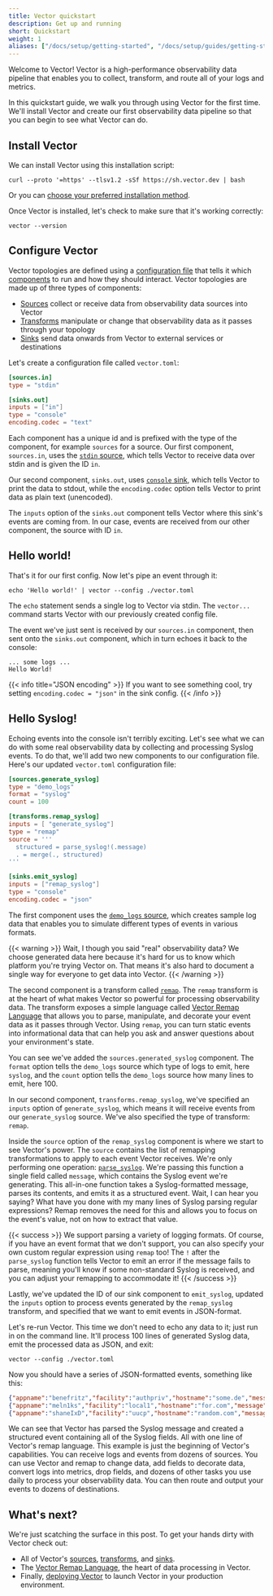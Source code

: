 ```yaml
---
title: Vector quickstart
description: Get up and running
short: Quickstart
weight: 1
aliases: ["/docs/setup/getting-started", "/docs/setup/guides/getting-started"]
---
```


Welcome to Vector! Vector is a high-performance observability data pipeline that enables you to collect, transform, and route all of your logs and metrics.

In this quickstart guide, we walk you through using Vector for the first time. We'll install Vector and create our first observability data pipeline so that you can begin to see what Vector can do.

## Install Vector

We can install Vector using this installation script:

```shell
curl --proto '=https' --tlsv1.2 -sSf https://sh.vector.dev | bash
```

Or you can [choose your preferred installation method][install].

Once Vector is installed, let's check to make sure that it's working correctly:

```shell
vector --version
```

## Configure Vector

Vector topologies are defined using a [configuration file][config] that tells it which [components] to run and how they should interact. Vector topologies are made up of three types of components:

* [Sources] collect or receive data from observability data sources into Vector
* [Transforms] manipulate or change that observability data as it passes through your topology
* [Sinks] send data onwards from Vector to external services or destinations

Let's create a configuration file called `vector.toml`:

```toml filename="vector.toml"
[sources.in]
type = "stdin"

[sinks.out]
inputs = ["in"]
type = "console"
encoding.codec = "text"
```

Each component has a unique id and is prefixed with the type of the component, for example `sources` for a source. Our first component, `sources.in`, uses the [`stdin` source][stdin], which tells Vector to receive data over stdin and is given the ID `in`.

Our second component, `sinks.out`, uses [`console` sink][console], which tells Vector to print the data to stdout, while the `encoding.codec` option tells Vector to print data as plain text (unencoded).

The `inputs` option of the `sinks.out` component tells Vector where this sink's events are coming from. In our case, events are received from our other component, the source with ID `in`.

## Hello world!

That's it for our first config. Now let's pipe an event through it:

```shell
echo 'Hello world!' | vector --config ./vector.toml
```

The `echo` statement sends a single log to Vector via stdin. The `vector...` command starts Vector with our previously created config file.

The event we've just sent is received by our `sources.in` component, then sent onto the `sinks.out` component, which in turn echoes it back to the console:

```shell
... some logs ...
Hello World!
```

{{< info title="JSON encoding" >}}
If you want to see something cool, try setting `encoding.codec = "json"` in the sink config.
{{< /info >}}

## Hello Syslog!

Echoing events into the console isn't terribly exciting. Let's see what we can do with some real observability data by collecting and processing Syslog events. To do that, we'll add two new components to our configuration file. Here's our updated `vector.toml` configuration file:

```toml filename="vector.toml"
[sources.generate_syslog]
type = "demo_logs"
format = "syslog"
count = 100

[transforms.remap_syslog]
inputs = [ "generate_syslog"]
type = "remap"
source = '''
  structured = parse_syslog!(.message)
  . = merge(., structured)
'''

[sinks.emit_syslog]
inputs = ["remap_syslog"]
type = "console"
encoding.codec = "json"
```

The first component uses the [`demo_logs` source][demo_logs], which creates sample log data that enables you to simulate different types of events in various formats.

{{< warning >}}
Wait, I though you said "real" observability data? We choose generated data here because it's hard for us to know which platform you're trying Vector on. That means it's also hard to document a single way for everyone to get data into Vector.
{{< /warning >}}

The second component is a transform called [`remap`][remap]. The `remap` transform is at the heart of what makes Vector so powerful for processing observability data. The transform exposes a simple language called [Vector Remap Language][vrl] that allows you to parse, manipulate, and decorate your event data as it passes through Vector. Using `remap`, you can turn static events into informational
data that can help you ask and answer questions about your environment's state.

You can see we've added the `sources.generated_syslog` component. The `format` option tells the `demo_logs` source which type of logs to emit, here `syslog`, and the `count` option tells the `demo_logs` source how many lines to emit, here 100.

In our second component, `transforms.remap_syslog`, we've specified an `inputs` option of `generate_syslog`, which means it will receive events from our `generate_syslog` source. We've also specified the type of transform: `remap`.

Inside the `source` option of the `remap_syslog` component is where we start to see Vector's power. The `source` contains the list of remapping transformations to apply to each event Vector receives. We're only performing one operation: [`parse_syslog`][parse_syslog]. We're passing this function a single field called `message`, which contains the Syslog event we're generating. This all-in-one function takes a Syslog-formatted message, parses its contents, and emits it as a structured event. Wait, I can hear you saying? What have you done with my many lines of Syslog parsing regular expressions? Remap removes the need for this and allows you to focus on the event's value, not on how to extract that value.

{{< success >}}
We support parsing a variety of logging formats. Of course, if you have an event format that we don't support, you can also specify your own custom regular expression using `remap` too! The `!` after the `parse_syslog` function tells Vector to emit an error if the message fails to parse, meaning you'll know if some non-standard Syslog is received, and you can adjust your remapping to accommodate it!
{{< /success >}}

Lastly, we've updated the ID of our sink component to `emit_syslog`, updated the `inputs` option to process events generated by the `remap_syslog` transform, and specified that we want to emit events in JSON-format.

Let's re-run Vector. This time we don't need to echo any data to it; just run in on the command line. It'll process
100 lines of generated Syslog data, emit the processed data as JSON, and exit:

```shell
vector --config ./vector.toml
```

Now you should have a series of JSON-formatted events, something like this:

```json
{"appname":"benefritz","facility":"authpriv","hostname":"some.de","message":"We're gonna need a bigger boat","msgid":"ID191","procid":9473,"severity":"crit","timestamp":"2021-01-20T19:38:55.329Z"}
{"appname":"meln1ks","facility":"local1","hostname":"for.com","message":"Take a breath, let it go, walk away","msgid":"ID451","procid":484,"severity":"debug","timestamp":"2021-01-20T19:38:55.329Z"}
{"appname":"shaneIxD","facility":"uucp","hostname":"random.com","message":"A bug was encountered but not in Vector, which doesn't have bugs","msgid":"ID428","procid":3093,"severity":"alert","timestamp":"2021-01-20T19:38:55.329Z"}
```

We can see that Vector has parsed the Syslog message and created a structured event containing all of the Syslog fields. All with one line of Vector's remap language. This example is just the beginning of Vector's capabilities. You can receive logs and events from dozens of sources. You can use Vector and remap to change data, add fields to decorate data, convert logs into metrics, drop fields, and dozens of other tasks you use daily to process your observability data. You can then route and output your events to dozens of destinations.

## What's next?

We're just scatching the surface in this post. To get your hands dirty with Vector check out:

* All of Vector's [sources][sources], [transforms][transforms], and [sinks][sinks].
* The [Vector Remap Language][vrl], the heart of data processing in Vector.
* Finally, [deploying Vector][deployment] to launch Vector in your production environment.

[components]: /components
[console]: /docs/reference/configuration/sinks/console
[config]: /docs/reference/configuration
[deployment]: /docs/setup/deployment
[demo_logs]: /docs/reference/configuration/sources/demo_logs
[install]: /docs/setup/installation
[parse_syslog]: /docs/reference/vrl/functions/#parse_syslog
[remap]: /docs/reference/configuration/transforms/remap
[sinks]: /docs/reference/configuration/sinks
[sources]: /docs/reference/configuration/sources
[stdin]: /docs/reference/configuration/sources/stdin
[transforms]: /docs/reference/configuration/transforms
[vrl]: /docs/reference/vrl
